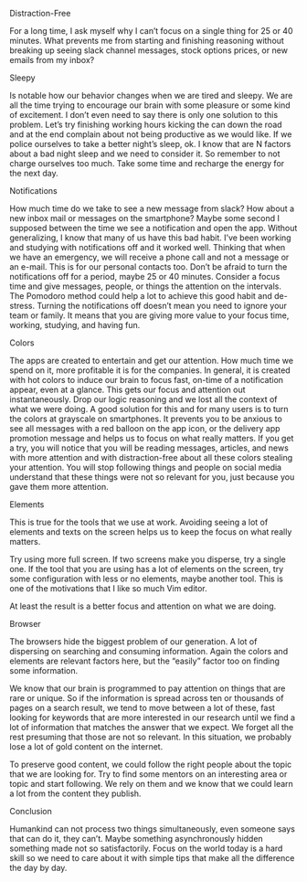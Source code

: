 Distraction-Free

For a long time, I ask myself why I can’t focus on a single thing for 25 or 40 minutes. What prevents me from starting and finishing reasoning without breaking up seeing slack channel messages, stock options prices, or new emails from my inbox?

Sleepy

Is notable how our behavior changes when we are tired and sleepy. We are all the time trying to encourage our brain with some pleasure or some kind of excitement. I don’t even need to say there is only one solution to this problem. Let’s try finishing working hours kicking the can down the road and at the end complain about not being productive as we would like. If we police ourselves to take a better night’s sleep, ok. I know that are N factors about a bad night sleep and we need to consider it. So remember to not charge ourselves too much. Take some time and recharge the energy for the next day.

Notifications

How much time do we take to see a new message from slack? How about a new inbox mail or messages on the smartphone? Maybe some second I supposed between the time we see a notification and open the app. Without generalizing, I know that many of us have this bad habit.
I’ve been working and studying with notifications off and it worked well. Thinking that when we have an emergency, we will receive a phone call and not a message or an e-mail. This is for our personal contacts too. Don’t be afraid to turn the notifications off for a period, maybe 25 or 40 minutes. Consider a focus time and give messages, people, or things the attention on the intervals. 
The Pomodoro method could help a lot to achieve this good habit and de-stress.
Turning the notifications off doesn’t mean you need to ignore your team or family. It means that you are giving more value to your focus time, working, studying, and having fun.

Colors

The apps are created to entertain and get our attention. How much time we spend on it, more profitable it is for the companies. In general, it is created with hot colors to induce our brain to focus fast, on-time of a notification appear, even at a glance. This gets our focus and attention out instantaneously. Drop our logic reasoning and we lost all the context of what we were doing.
A good solution for this and for many users is to turn the colors at grayscale on smartphones. It prevents you to be anxious to see all messages with a red balloon on the app icon, or the delivery app promotion message and helps us to focus on what really matters.
If you get a try, you will notice that you will be reading messages, articles, and news with more attention and with distraction-free about all these colors stealing your attention. You will stop following things and people on social media understand that these things were not so relevant for you, just because you gave them more attention.

Elements

This is true for the tools that we use at work.
Avoiding seeing a lot of elements and texts on the screen helps us to keep the focus on what really matters.

Try using more full screen. If two screens make you disperse, try a single one. If the tool that you are using has a lot of elements on the screen, try some configuration with less or no elements, maybe another tool. This is one of the motivations that I like so much Vim editor.

At least the result is a better focus and attention on what we are doing.

Browser

The browsers hide the biggest problem of our generation. A lot of dispersing on searching and consuming information.
Again the colors and elements are relevant factors here, but the “easily” factor too on finding some information.

We know that our brain is programmed to pay attention on things that are rare or unique. So if the information is spread across ten or thousands of pages on a search result, we tend to move between a lot of these, fast looking for keywords that are more interested in our research until we find a lot of information that matches the answer that we expect. We forget all the rest presuming that those are not so relevant. In this situation, we probably lose a lot of gold content on the internet.

To preserve good content, we could follow the right people about the topic that we are looking for. Try to find some mentors on an interesting area or topic and start following. We rely on them and we know that we could learn a lot from the content they publish.

Conclusion

Humankind can not process two things simultaneously, even someone says that can do it, they can’t. Maybe something asynchronously hidden something made not so satisfactorily.
Focus on the world today is a hard skill so we need to care about it with simple tips that make all the difference the day by day.
